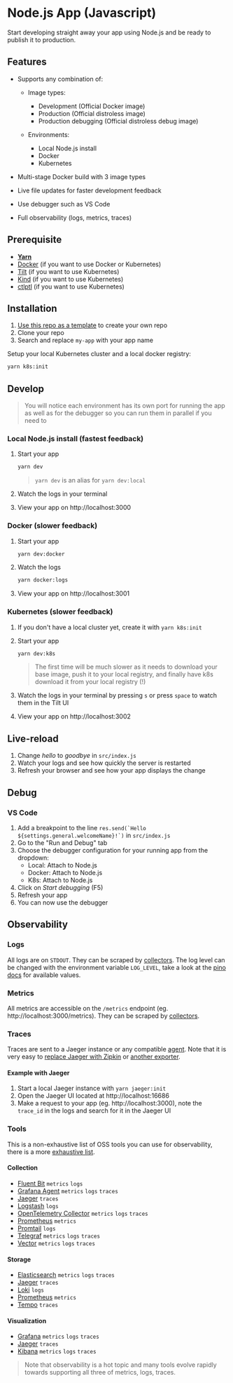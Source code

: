 # Node.js App (Javascript)

Start developing straight away your app using Node.js and be ready to publish it to production.

## Features

- Supports any combination of:

  - Image types:

    - Development (Official Docker image)
    - Production (Official distroless image)
    - Production debugging (Official distroless debug image)

  - Environments:

    - Local Node.js install
    - Docker
    - Kubernetes

- Multi-stage Docker build with 3 image types
- Live file updates for faster development feedback
- Use debugger such as VS Code
- Full observability (logs, metrics, traces)

## Prerequisite

- [**Yarn**](https://classic.yarnpkg.com/en/)
- [Docker](https://docs.docker.com/get-docker/) (if you want to use Docker or Kubernetes)
- [Tilt](https://docs.tilt.dev/install.html) (if you want to use Kubernetes)
- [Kind](https://kind.sigs.k8s.io/) (if you want to use Kubernetes)
- [ctlptl](https://github.com/tilt-dev/ctlptl) (if you want to use Kubernetes)

## Installation

1. [Use this repo as a template](https://github.com/Olivr/app-node-js/generate) to create your own repo
2. Clone your repo
3. Search and replace `my-app` with your app name

Setup your local Kubernetes cluster and a local docker registry:

```sh
yarn k8s:init
```

## Develop

> You will notice each environment has its own port for running the app as well as for the debugger so you can run them in parallel if you need to

### Local Node.js install (fastest feedback)

1. Start your app

   ```sh
   yarn dev
   ```

   > `yarn dev` is an alias for `yarn dev:local`

2. Watch the logs in your terminal

3. View your app on http://localhost:3000

### Docker (slower feedback)

1. Start your app

   ```sh
   yarn dev:docker
   ```

2. Watch the logs

   ```sh
   yarn docker:logs
   ```

3. View your app on http://localhost:3001

### Kubernetes (slower feedback)

1. If you don't have a local cluster yet, create it with `yarn k8s:init`

2. Start your app

   ```sh
   yarn dev:k8s
   ```

   > The first time will be much slower as it needs to download your base image, push it to your local registry, and finally have k8s download it from your local registry (!)

3. Watch the logs in your terminal by pressing `s` or press `space` to watch them in the Tilt UI

4. View your app on http://localhost:3002

## Live-reload

1. Change _hello_ to _goodbye_ in `src/index.js`
2. Watch your logs and see how quickly the server is restarted
3. Refresh your browser and see how your app displays the change

## Debug

### VS Code

1. Add a breakpoint to the line `` res.send(`Hello ${settings.general.welcomeName}!`) `` in `src/index.js`
2. Go to the "Run and Debug" tab
3. Choose the debugger configuration for your running app from the dropdown:
   - Local: Attach to Node.js
   - Docker: Attach to Node.js
   - K8s: Attach to Node.js
4. Click on _Start debugging_ (F5)
5. Refresh your app
6. You can now use the debugger

## Observability

### Logs

All logs are on `STDOUT`. They can be scraped by [collectors](#collection).
The log level can be changed with the environment variable `LOG_LEVEL`, take a look at the [pino docs](https://getpino.io/#/docs/api?id=logger-level) for available values.

### Metrics

All metrics are accessible on the `/metrics` endpoint (eg. http://localhost:3000/metrics). They can be scraped by [collectors](#collection).

### Traces

Traces are sent to a Jaeger instance or any compatible [agent](#collection). Note that it is very easy to [replace Jaeger with Zipkin](https://opentelemetry.io/docs/js/exporters/#zipkin) or [another exporter](https://opentelemetry.io/registry/?language=js&component=exporter#).

#### Example with Jaeger

1. Start a local Jaeger instance with `yarn jaeger:init`
2. Open the Jaeger UI located at http://localhost:16686
3. Make a request to your app (eg. http://localhost:3000), note the `trace_id` in the logs and search for it in the Jaeger UI

### Tools

This is a non-exhaustive list of OSS tools you can use for observability, there is a more [exhaustive list](https://github.com/adriannovegil/awesome-observability).

#### Collection

- [Fluent Bit](https://fluentbit.io/) `metrics` `logs`
- [Grafana Agent](https://grafana.com/docs/agent/latest/) `metrics` `logs` `traces`
- [Jaeger](https://www.jaegertracing.io/) `traces`
- [Logstash](https://github.com/elastic/logstash) `logs`
- [OpenTelemetry Collector](https://opentelemetry.io/docs/collector/) `metrics` `logs` `traces`
- [Prometheus](https://prometheus.io) `metrics`
- [Promtail](https://grafana.com/docs/loki/latest/clients/promtail/) `logs`
- [Telegraf](https://github.com/influxdata/telegraf) `metrics` `logs` `traces`
- [Vector](https://vector.dev/) `metrics` `logs` `traces`

#### Storage

- [Elasticsearch](https://github.com/elastic/elasticsearch) `metrics` `logs` `traces`
- [Jaeger](https://www.jaegertracing.io/) `traces`
- [Loki](https://grafana.com/docs/loki/latest/) `logs`
- [Prometheus](https://prometheus.io) `metrics`
- [Tempo](https://grafana.com/docs/tempo/latest/) `traces`

#### Visualization

- [Grafana](https://grafana.com/docs/grafana/latest/) `metrics` `logs` `traces`
- [Jaeger](https://www.jaegertracing.io/) `traces`
- [Kibana](https://github.com/elastic/kibana) `metrics` `logs` `traces`

> Note that observability is a hot topic and many tools evolve rapidly towards supporting all three of metrics, logs, traces.
